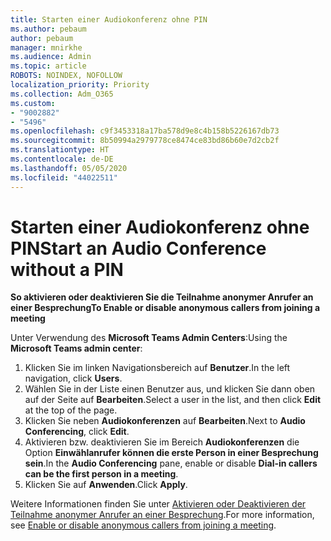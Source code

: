 ```yaml
---
title: Starten einer Audiokonferenz ohne PIN
ms.author: pebaum
author: pebaum
manager: mnirkhe
ms.audience: Admin
ms.topic: article
ROBOTS: NOINDEX, NOFOLLOW
localization_priority: Priority
ms.collection: Adm_O365
ms.custom:
- "9002882"
- "5496"
ms.openlocfilehash: c9f3453318a17ba578d9e8c4b158b5226167db73
ms.sourcegitcommit: 8b50994a2979778ce8474ce83bd86b60e7d2cb2f
ms.translationtype: HT
ms.contentlocale: de-DE
ms.lasthandoff: 05/05/2020
ms.locfileid: "44022511"
---
```

# <a name="start-an-audio-conference-without-a-pin"></a><span data-ttu-id="1724b-102">Starten einer Audiokonferenz ohne PIN</span><span class="sxs-lookup"><span data-stu-id="1724b-102">Start an Audio Conference without a PIN</span></span>

<span data-ttu-id="1724b-103">**So aktivieren oder deaktivieren Sie die Teilnahme anonymer Anrufer an einer Besprechung**</span><span class="sxs-lookup"><span data-stu-id="1724b-103">**To Enable or disable anonymous callers from joining a meeting**</span></span>

<span data-ttu-id="1724b-104">Unter Verwendung des **Microsoft Teams Admin Centers**:</span><span class="sxs-lookup"><span data-stu-id="1724b-104">Using the **Microsoft Teams admin center**:</span></span>

1. <span data-ttu-id="1724b-105">Klicken Sie im linken Navigationsbereich auf **Benutzer**.</span><span class="sxs-lookup"><span data-stu-id="1724b-105">In the left navigation, click **Users**.</span></span>
2. <span data-ttu-id="1724b-106">Wählen Sie in der Liste einen Benutzer aus, und klicken Sie dann oben auf der Seite auf **Bearbeiten**.</span><span class="sxs-lookup"><span data-stu-id="1724b-106">Select a user in the list, and then click **Edit** at the top of the page.</span></span>
3. <span data-ttu-id="1724b-107">Klicken Sie neben **Audiokonferenzen** auf **Bearbeiten**.</span><span class="sxs-lookup"><span data-stu-id="1724b-107">Next to **Audio Conferencing**, click **Edit**.</span></span>
4. <span data-ttu-id="1724b-108">Aktivieren bzw. deaktivieren Sie im Bereich **Audiokonferenzen** die Option **Einwählanrufer können die erste Person in einer Besprechung sein**.</span><span class="sxs-lookup"><span data-stu-id="1724b-108">In the **Audio Conferencing** pane, enable or disable **Dial-in callers can be the first person in a meeting**.</span></span>
5. <span data-ttu-id="1724b-109">Klicken Sie auf **Anwenden**.</span><span class="sxs-lookup"><span data-stu-id="1724b-109">Click **Apply**.</span></span>

<span data-ttu-id="1724b-110">Weitere Informationen finden Sie unter [Aktivieren oder Deaktivieren der Teilnahme anonymer Anrufer an einer Besprechung](https://docs.microsoft.com/microsoftteams/start-an-audio-conference-over-the-phone-without-a-pin-in-teams).</span><span class="sxs-lookup"><span data-stu-id="1724b-110">For more information, see [Enable or disable anonymous callers from joining a meeting](https://docs.microsoft.com/microsoftteams/start-an-audio-conference-over-the-phone-without-a-pin-in-teams).</span></span>
